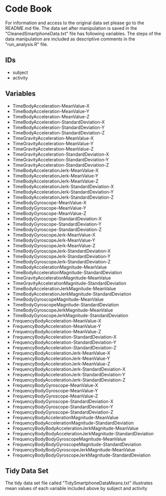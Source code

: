 # Code Book 
For information and access to the original data set please go to the README.md file.
The data set after manipulation is saved in the "CleanedSmartphoneData.txt" file has following variables. The steps of the data manipulation are included as descriptive comments in the "run_analysis.R" file.

## IDs
* subject
* activity

## Variables
*	TimeBodyAcceleration-MeanValue-X
*	TimeBodyAcceleration-MeanValue-Y
*	TimeBodyAcceleration-MeanValue-Z
*	TimeBodyAcceleration-StandardDeviation-X
*	TimeBodyAcceleration-StandardDeviation-Y
*	TimeBodyAcceleration-StandardDeviation-Z
*	TimeGravityAcceleration-MeanValue-X
*	TimeGravityAcceleration-MeanValue-Y
*	TimeGravityAcceleration-MeanValue-Z
*	TimeGravityAcceleration-StandardDeviation-X
*	TimeGravityAcceleration-StandardDeviation-Y
*	TimeGravityAcceleration-StandardDeviation-Z
*	TimeBodyAccelerationJerk-MeanValue-X
*	TimeBodyAccelerationJerk-MeanValue-Y
*	TimeBodyAccelerationJerk-MeanValue-Z
*	TimeBodyAccelerationJerk-StandardDeviation-X
*	TimeBodyAccelerationJerk-StandardDeviation-Y
*	TimeBodyAccelerationJerk-StandardDeviation-Z
*	TimeBodyGyroscope-MeanValue-X
*	TimeBodyGyroscope-MeanValue-Y
*	TimeBodyGyroscope-MeanValue-Z
*	TimeBodyGyroscope-StandardDeviation-X
*	TimeBodyGyroscope-StandardDeviation-Y
*	TimeBodyGyroscope-StandardDeviation-Z
*	TimeBodyGyroscopeJerk-MeanValue-X
*	TimeBodyGyroscopeJerk-MeanValue-Y
*	TimeBodyGyroscopeJerk-MeanValue-Z
*	TimeBodyGyroscopeJerk-StandardDeviation-X
*	TimeBodyGyroscopeJerk-StandardDeviation-Y
*	TimeBodyGyroscopeJerk-StandardDeviation-Z
*	TimeBodyAccelerationMagnitude-MeanValue
*	TimeBodyAccelerationMagnitude-StandardDeviation
*	TimeGravityAccelerationMagnitude-MeanValue
*	TimeGravityAccelerationMagnitude-StandardDeviation
*	TimeBodyAccelerationJerkMagnitude-MeanValue
*	TimeBodyAccelerationJerkMagnitude-StandardDeviation
*	TimeBodyGyroscopeMagnitude-MeanValue
*	TimeBodyGyroscopeMagnitude-StandardDeviation
*	TimeBodyGyroscopeJerkMagnitude-MeanValue
*	TimeBodyGyroscopeJerkMagnitude-StandardDeviation
*	FrequencyBodyAcceleration-MeanValue-X
*	FrequencyBodyAcceleration-MeanValue-Y
*	FrequencyBodyAcceleration-MeanValue-Z
*	FrequencyBodyAcceleration-StandardDeviation-X
*	FrequencyBodyAcceleration-StandardDeviation-Y
*	FrequencyBodyAcceleration-StandardDeviation-Z
*	FrequencyBodyAccelerationJerk-MeanValue-X
*	FrequencyBodyAccelerationJerk-MeanValue-Y
*	FrequencyBodyAccelerationJerk-MeanValue-Z
*	FrequencyBodyAccelerationJerk-StandardDeviation-X
*	FrequencyBodyAccelerationJerk-StandardDeviation-Y
*	FrequencyBodyAccelerationJerk-StandardDeviation-Z
*	FrequencyBodyGyroscope-MeanValue-X
*	FrequencyBodyGyroscope-MeanValue-Y
*	FrequencyBodyGyroscope-MeanValue-Z
*	FrequencyBodyGyroscope-StandardDeviation-X
*	FrequencyBodyGyroscope-StandardDeviation-Y
*	FrequencyBodyGyroscope-StandardDeviation-Z
*	FrequencyBodyAccelerationMagnitude-MeanValue
*	FrequencyBodyAccelerationMagnitude-StandardDeviation
*	FrequencyBodyBodyAccelerationJerkMagnitude-MeanValue
*	FrequencyBodyBodyAccelerationJerkMagnitude-StandardDeviation
*	FrequencyBodyBodyGyroscopeMagnitude-MeanValue
*	FrequencyBodyBodyGyroscopeMagnitude-StandardDeviation
*	FrequencyBodyBodyGyroscopeJerkMagnitude-MeanValue
*	FrequencyBodyBodyGyroscopeJerkMagnitude-StandardDeviation

## Tidy Data Set
The tidy data set file called "TidySmartphoneDataMeans.txt" illustrates mean values of each variable included above by subject and activity
